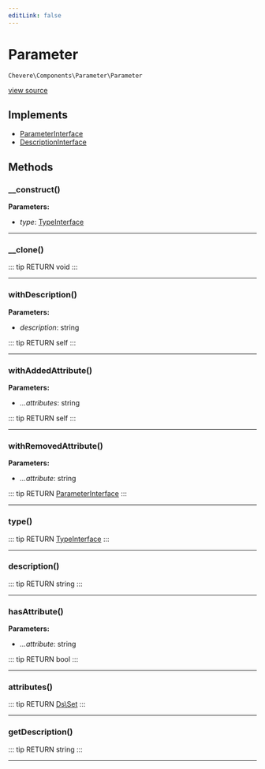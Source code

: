 ```yaml
---
editLink: false
---
```


# Parameter

`Chevere\Components\Parameter\Parameter`

[view source](https://github.com/chevere/chevere/blob/master/src/Chevere/Components/Parameter/Parameter.php)

## Implements

- [ParameterInterface](../../Interfaces/Parameter/ParameterInterface.md)
- [DescriptionInterface](../../Interfaces/Common/DescriptionInterface.md)

## Methods

### __construct()

**Parameters:**

- *type*: [TypeInterface](../../Interfaces/Type/TypeInterface.md)

---

### __clone()

::: tip RETURN
void
:::

---

### withDescription()

**Parameters:**

- *description*: string

::: tip RETURN
self
:::

---

### withAddedAttribute()

**Parameters:**

- *...attributes*: string

::: tip RETURN
self
:::

---

### withRemovedAttribute()

**Parameters:**

- *...attribute*: string

::: tip RETURN
[ParameterInterface](../../Interfaces/Parameter/ParameterInterface.md)
:::

---

### type()

::: tip RETURN
[TypeInterface](../../Interfaces/Type/TypeInterface.md)
:::

---

### description()

::: tip RETURN
string
:::

---

### hasAttribute()

**Parameters:**

- *...attribute*: string

::: tip RETURN
bool
:::

---

### attributes()

::: tip RETURN
[Ds\Set](https://www.php.net/manual/class.ds\set)
:::

---

### getDescription()

::: tip RETURN
string
:::

---
